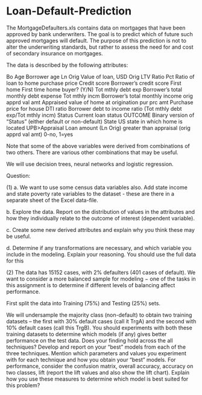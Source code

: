 # Loan-Default-Prediction
The MortgageDefaulters.xls contains data on mortgages that have been approved by bank
underwriters. The goal is to predict which of future such approved mortgages will default. The purpose
of this prediction is not to alter the underwriting standards, but rather to assess the need for and cost
of secondary insurance on mortgages. 

The data is described by the following attributes:

Bo Age Borrower age
Ln Orig Value of loan, USD
Orig LTV Ratio Pct Ratio of loan to home purchase price
Credit score Borrower’s credit score
First home First time home buyer? (Y/N)
Tot mthly debt exp Borrower’s total monthly debt expense
Tot mthly incm Borrower’s total monthly income
orig apprd val amt Appraised value of home at origination
pur prc amt Purchase price for house
DTI ratio Borrower debt to income ratio (Tot mthly debt exp/Tot mthly incm)
Status Current loan status
OUTCOME Binary version of “Status” (either default or non-default)
State US state in which home is located
UPB>Appraisal Loan amount (Ln Orig) greater than appraisal (orig apprd val amt) 0-no, 1=yes

Note that some of the above variables were derived from combinations of two others. There are various
other combinations that may be useful.

We will use decision trees, neural networks and logistic regression.

Question:

(1) a. We want to use some census data variables also. Add state income and state poverty rate
variables to the dataset - these are there in a separate sheet of the Excel data-file.

b. Explore the data. Report on the distribution of values in the attributes and how they
individually relate to the outcome of interest (dependent variable).

c. Create some new derived attributes and explain why you think these may be useful.

d. Determine if any transformations are necessary, and which variable you include in the
modeling. Explain your reasoning. You should use the full data for this

(2) The data has 15152 cases, with 2% defaulters (401 cases of default). We want to consider a more
balanced sample for modeling − one of the tasks in this assignment is to determine if different
levels of balancing affect performance.

First split the data into Training (75%) and Testing (25%) sets.

We will undersample the majority class (non-default) to obtain two training datasets – the first with
30% default cases (call it TrgA) and the second with 10% default cases (call this TrgB).
You should experiments with both these training datasets to determine which models (if any) gives
better performance on the test data. Does your finding hold across the all techniques?
Develop and report on your “best” models from each of the three techniques. Mention which parameters
and values you experiment with for each technique and how you obtain your “best” models. For
performance, consider the confusion matrix, overall accuracy, accuracy on two classes, lift (report the
lift values and also show the lift chart). Explain how you use these measures to determine which model
is best suited for this problem?

 
